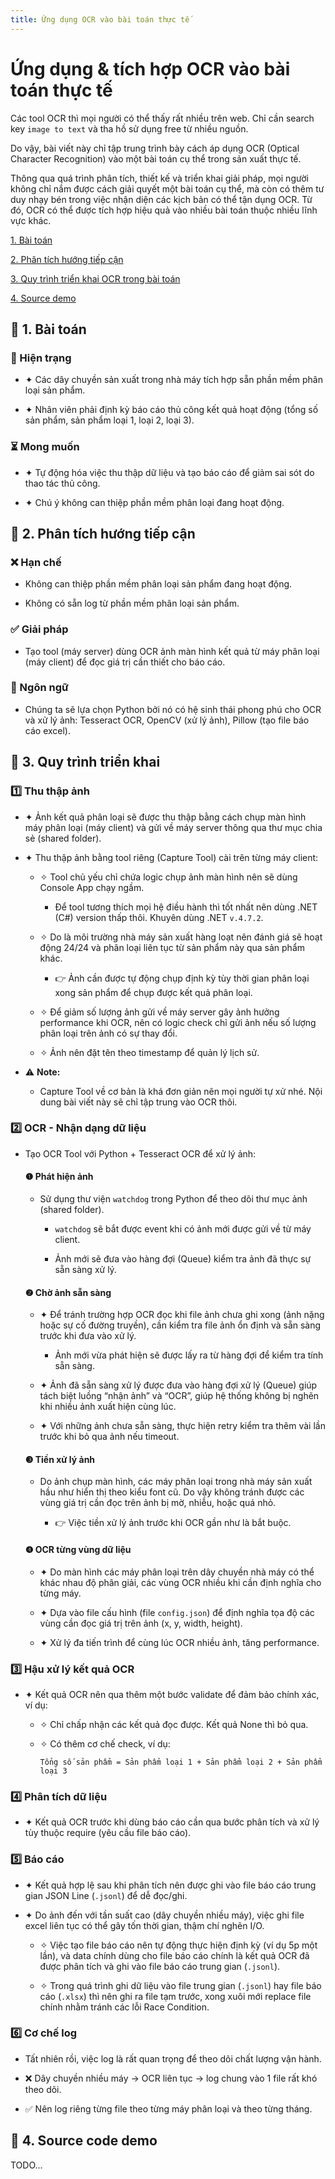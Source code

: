 ```yaml
---
title: Ứng dụng OCR vào bài toán thực tế
---
```


# Ứng dụng & tích hợp OCR vào bài toán thực tế

Các tool OCR thì mọi người có thể thấy rất nhiều trên web. Chỉ cần search key `image to text` và tha hồ sử dụng free từ nhiều nguồn.

Do vậy, bài viết này chỉ tập trung trình bày cách áp dụng OCR (Optical Character Recognition) vào một bài toán cụ thể trong sản xuất thực tế.

Thông qua quá trình phân tích, thiết kế và triển khai giải pháp, mọi người không chỉ nắm được cách giải quyết một bài toán cụ thể, mà còn có thêm tư duy nhạy bén trong việc nhận diện các kịch bản có thể tận dụng OCR. Từ đó, OCR có thể được tích hợp hiệu quả vào nhiều bài toán thuộc nhiều lĩnh vực khác.

[1. Bài toán](#1)

[2. Phân tích hướng tiếp cận](#2)

[3. Quy trình triển khai OCR trong bài toán](#3)

[4. Source demo](#4)

<a name="1"></a>

## 📌 1. Bài toán

### 📍 Hiện trạng

- ✦ Các dây chuyền sản xuất trong nhà máy tích hợp sẵn phần mềm phân loại sản phẩm.

- ✦ Nhân viên phải định kỳ báo cáo thủ công kết quả hoạt động (tổng số sản phẩm, sản phẩm loại 1, loại 2, loại 3).

### ⏳ Mong muốn

- ✦ Tự động hóa việc thu thập dữ liệu và tạo báo cáo để giảm sai sót do thao tác thủ công.

- ✦ Chú ý không can thiệp phần mềm phân loại đang hoạt động.

<a name="2"></a>

## 📌 2. Phân tích hướng tiếp cận

### ❌ Hạn chế

- Không can thiệp phần mềm phân loại sản phẩm đang hoạt động.

- Không có sẵn log từ phần mềm phân loại sản phẩm.

### ✅ Giải pháp

- Tạo tool (máy server) dùng OCR ảnh màn hình kết quả từ máy phân loại (máy client) để đọc giá trị cần thiết cho báo cáo.

### 📝 Ngôn ngữ

- Chúng ta sẽ lựa chọn Python bởi nó có hệ sinh thái phong phú cho OCR và xử lý ảnh: Tesseract OCR, OpenCV (xử lý ảnh), Pillow (tạo file báo cáo excel).

<a name="3"></a>

## 📌 3. Quy trình triển khai

### 1️⃣ Thu thập ảnh

- ✦ Ảnh kết quả phân loại sẽ được thu thập bằng cách chụp màn hình máy phân loại (máy client) và gửi về máy server thông qua thư mục chia sẻ (shared folder).

- ✦ Thu thập ảnh bằng tool riêng (Capture Tool) cài trên từng máy client:

  - ✧ Tool chủ yếu chỉ chứa logic chụp ảnh màn hình nên sẽ dùng Console App chạy ngầm.

    - Để tool tương thích mọi hệ điều hành thì tốt nhất nên dùng .NET (C#) version thấp thôi. Khuyên dùng .NET `v.4.7.2`.

  - ✧ Do là môi trường nhà máy sản xuất hàng loạt nên đánh giá sẽ hoạt động 24/24 và phân loại liên tục từ sản phẩm này qua sản phẩm khác.

    - 👉 Ảnh cần được tự động chụp định kỳ tùy thời gian phân loại xong sản phẩm để chụp được kết quả phân loại.

  - ✧ Để giảm số lượng ảnh gửi về máy server gây ảnh hưởng performance khi OCR, nên có logic check chỉ gửi ảnh nếu số lượng phân loại trên ảnh có sự thay đổi.

  - ✧ Ảnh nên đặt tên theo timestamp để quản lý lịch sử.

- ⚠️ **Note:**
  - Capture Tool về cơ bản là khá đơn giản nên mọi người tự xử nhé. Nội dung bài viết này sẽ chỉ tập trung vào OCR thôi.

### 2️⃣ OCR - Nhận dạng dữ liệu

- Tạo OCR Tool với Python + Tesseract OCR để xử lý ảnh:

  #### ❶ Phát hiện ảnh

  - Sử dụng thư viện `watchdog` trong Python để theo dõi thư mục ảnh (shared folder).

    - `watchdog` sẽ bắt được event khi có ảnh mới được gửi về từ máy client.

    - Ảnh mới sẽ đưa vào hàng đợi (Queue) kiểm tra ảnh đã thực sự sẵn sàng xử lý.

  #### ❷ Chờ ảnh sẵn sàng

  - ✦ Để tránh trường hợp OCR đọc khi file ảnh chưa ghi xong (ảnh nặng hoặc sự cố đường truyền), cần kiểm tra file ảnh ổn định và sẵn sàng trước khi đưa vào xử lý.

    - Ảnh mới vừa phát hiện sẽ được lấy ra từ hàng đợi để kiểm tra tính sẵn sàng.

  - ✦ Ảnh đã sẵn sàng xử lý được đưa vào hàng đợi xử lý (Queue) giúp tách biệt luồng “nhận ảnh” và “OCR”, giúp hệ thống không bị nghẽn khi nhiều ảnh xuất hiện cùng lúc.

  - ✦ Với những ảnh chưa sẵn sàng, thực hiện retry kiểm tra thêm vài lần trước khi bỏ qua ảnh nếu timeout.

  #### ❸ Tiền xử lý ảnh

  - Do ảnh chụp màn hình, các máy phân loại trong nhà máy sản xuất hầu như hiển thị theo kiểu font cũ. Do vậy không tránh được các vùng giá trị cần đọc trên ảnh bị mờ, nhiễu, hoặc quá nhỏ.

    - 👉 Việc tiền xử lý ảnh trước khi OCR gần như là bắt buộc.

  #### ❹ OCR từng vùng dữ liệu

  - ✦ Do màn hình các máy phân loại trên dây chuyền nhà máy có thể khác nhau độ phân giải, các vùng OCR nhiều khi cần định nghĩa cho từng máy.

  - ✦ Dựa vào file cấu hình (file `config.json`) để định nghĩa tọa độ các vùng cần đọc giá trị trên ảnh (x, y, width, height).

  - ✦ Xử lý đa tiến trình để cùng lúc OCR nhiều ảnh, tăng performance.

### 3️⃣ Hậu xử lý kết quả OCR

- ✦ Kết quả OCR nên qua thêm một bước validate để đảm bảo chính xác, ví dụ:

  - ✧ Chỉ chấp nhận các kết quả đọc được. Kết quả None thì bỏ qua.

  - ✧ Có thêm cơ chế check, ví dụ:

    `Tổng số sản phẩm = Sản phẩm loại 1 + Sản phẩm loại 2 + Sản phẩm loại 3`

### 4️⃣ Phân tích dữ liệu

- ✦ Kết quả OCR trước khi dùng báo cáo cần qua bước phân tích và xử lý tùy thuộc require (yêu cầu file báo cáo).

### 5️⃣ Báo cáo

- ✦ Kết quả hợp lệ sau khi phân tích nên được ghi vào file báo cáo trung gian JSON Line (`.jsonl`) để dễ đọc/ghi.

- ✦ Do ảnh đến với tần suất cao (dây chuyền nhiều máy), việc ghi file excel liên tục có thể gây tốn thời gian, thậm chí nghẽn I/O.

  - ✧ Việc tạo file báo cáo nên tự động thực hiện định kỳ (ví dụ 5p một lần), và data chính dùng cho file báo cáo chính là kết quả OCR đã được phân tích và ghi vào file báo cáo trung gian (`.jsonl`).

  - ✧ Trong quá trình ghi dữ liệu vào file trung gian (`.jsonl`) hay file báo cáo (`.xlsx`) thì nên ghi ra file tạm trước, xong xuôi mới replace file chính nhằm tránh các lỗi Race Condition.

### 6️⃣ Cơ chế log

- Tất nhiên rồi, việc log là rất quan trọng để theo dõi chất lượng vận hành.

- ❌ Dây chuyền nhiều máy → OCR liên tục → log chung vào 1 file rất khó theo dõi.

- ✅ Nên log riêng từng file theo từng máy phân loại và theo từng tháng.

<a name="4"></a>

## 📌 4. Source code demo

TODO...
